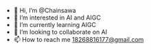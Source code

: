 - 👋 Hi, I’m @Chainsawa
- 👀 I’m interested in AI and AIGC
- 🌱 I’m currently learning AIGC
- 💞️ I’m looking to collaborate on AI
- 📫 How to reach me 18268816177@gmail.com

<!---
Chainsawa/Chainsawa is a ✨ special ✨ repository because its `README.md` (this file) appears on your GitHub profile.
You can click the Preview link to take a look at your changes.
--->
